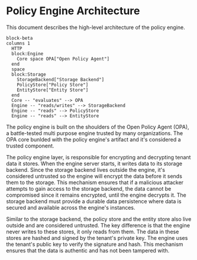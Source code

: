 # Policy Engine Architecture

This document describes the high-level architecture of the policy engine.

```mermaid
block-beta
columns 1
  HTTP
  block:Engine
    Core space OPA["Open Policy Agent"]
  end
  space
  block:Storage
    StorageBackend["Storage Backend"]
    PolicyStore["Policy Store"]
    EntityStore["Entity Store"]
  end
  Core -- "evaluates" --> OPA
  Engine -- "reads/writes" --> StorageBackend
  Engine -- "reads" --> PolicyStore
  Engine -- "reads" --> EntityStore
```

The policy engine is built on the shoulders of the Open Policy Agent (OPA), a
battle-tested multi purpose engine trusted by many organizations. The OPA core
bunlded with the policy engine's artifact and it's considered a trusted
component.

The policy engine layer, is responsible for encrypting and decrypting tenant
data it stores. When the engine server starts, it writes data to its storage
backend. Since the storage backend lives outside the engine, it's considered
untrusted so the engine will encrypt the data before it sends them to the
storage. This mechanism ensures that if a malicious attacker attempts to gain
access to the storage backend, the data cannot be compromised since it remains
encrypted, until the engine decrypts it. The storage backend must provide a
durable data persistence where data is secured and available across the engine's
instances.

Similar to the storage backend, the policy store and the entity store also live
outside and are considered untrusted. The key difference is that the engine
never writes to these stores, it only reads from them. The data in these stores
are hashed and signed by the tenant's private key. The engine uses the tenant's
public key to verify the signature and hash. This mechanism ensures that the
data is authentic and has not been tampered with.
